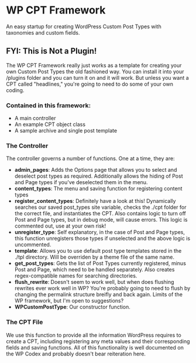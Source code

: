 # WP CPT Framework

An easy startup for creating WordPress Custom Post Types with taxonomies and custom fields.

## FYI: This is Not a Plugin!

The WP CPT Framework really just works as a template for creating your own Custom Post Types the old fashioned way. You can install it into your /plugins folder and you can turn it on and it will work. But unless you want a CPT called "headlines," you're going to need to do some of your own coding.

### Contained in this framework:
- A main controller
- An example CPT object class
- A sample archive and single post template

### The Controller
The controller governs a number of functions. One at a time, they are:
- **admin_pages**: Adds the Options page that allows you to select and deselect post types as required. Additionally allows the hiding of Post and Page types if you've deselected them in the menu.
- **content_types**: The menu and saving function for registering content types
- **register_content_types**: Definitely have a look at this! Dynamically searches our saved post_types site variable, checks the ./cpt folder for the correct file, and instantiates the CPT. Also contains logic to turn off Post and Page types, but in debug mode, will cause errors. This logic is commented out, use at your own risk!
- **unregister_type**: Self explanatory, in the case of Post and Page types, this function unregisters those types if unselected and the above logic is uncommented.
- **template**: Allows you to use default post type templates stored in the ./tpl directory. Will be overriden by a theme file of the same name.
- **get_post_types**: Gets the list of Post Types currently registered, minus Post and Page, which need to be handled separately. Also creates regex-compatible names for searching directories.
- **flush_rewrite**: Doesn't seem to work well, but when does flushing rewrites ever work well in WP? You're probably going to need to flush by changing the permalink structure breifly and back again. Limits of the WP framework, but I'm open to suggestions?
- **WPCustomPostType**: Our constructor function.

### The CPT File
We use this function to provide all the information WordPress requires to create a CPT, including registering any meta values and their corresponding fields and saving functions. All of this functionality is well documented on the WP Codex and probably doesn't bear reiteration here.
